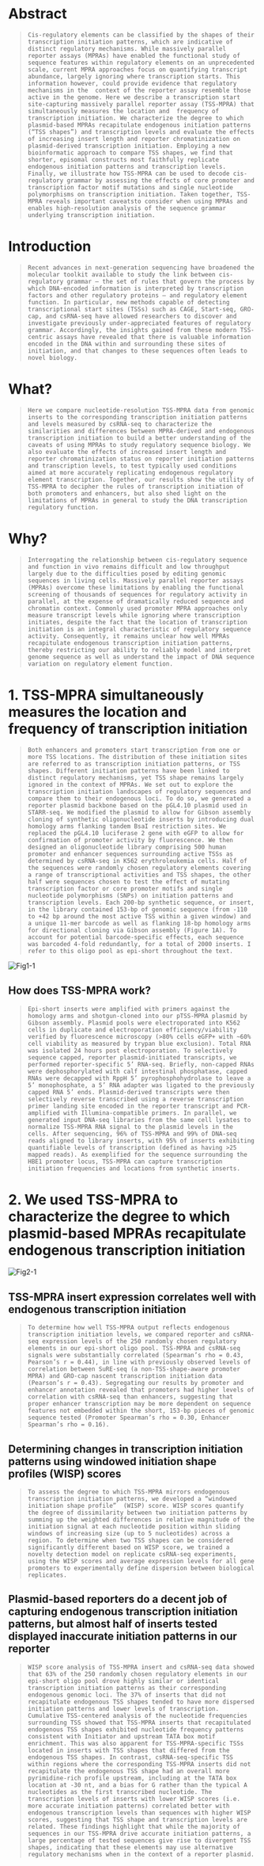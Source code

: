 # Abstract

> ```Cis-regulatory elements can be classified by the shapes of their transcription initiation patterns, which are indicative of distinct regulatory mechanisms. While massively parallel reporter assays (MPRAs) have enabled the functional study of sequence features within regulatory elements on an unprecedented  scale, current MPRA approaches focus on quantifying transcript abundance, largely ignoring where transcription starts. This information however, could provide evidence that regulatory mechanisms in the  context of the reporter assay resemble those active in the genome. Here we describe a transcription start site-capturing massively parallel reporter assay (TSS-MPRA) that simultaneously measures the location and  frequency of transcription initiation. We characterize the degree to which plasmid-based MPRAs recapitulate endogenous initiation patterns (“TSS shapes”) and transcription levels and evaluate the effects of increasing insert length and reporter chromatinization on plasmid-derived transcription initiation. Employing a new bioinformatic approach to compare TSS shapes, we find that shorter, episomal constructs most faithfully replicate endogenous initiation patterns and transcription levels. Finally, we illustrate how TSS-MPRA can be used to decode cis-regulatory grammar by assessing the effects of core promoter and transcription factor motif mutations and single nucleotide polymorphisms on transcription initiation. Taken together, TSS-MPRA reveals important caveatsto consider when using MPRAs and enables high-resolution analysis of the sequence grammar underlying transcription initiation.```

# Introduction

> ```Recent advances in next-generation sequencing have broadened the molecular toolkit available to study the link between cis-regulatory grammar — the set of rules that govern the process by which DNA-encoded information is interpreted by transcription factors and other regulatory proteins — and regulatory element function. In particular, new methods capable of detecting transcriptional start sites (TSSs) such as CAGE, Start-seq, GRO-cap, and csRNA-seq have allowed researchers to discover and investigate previously under-appreciated features of regulatory grammar. Accordingly, the insights gained from these modern TSS-centric assays have revealed that there is valuable information encoded in the DNA within and surrounding these sites of initiation, and that changes to these sequences often leads to novel biology.```

# What?

> ```Here we compare nucleotide-resolution TSS-MPRA data from genomic inserts to the corresponding transcription initiation patterns and levels measured by csRNA-seq to characterize the similarities and differences between MPRA-derived and endogenous transcription initiation to build a better understanding of the caveats of using MPRAs to study regulatory sequence biology. We also evaluate the effects of increased insert length and reporter chromatinization status on reporter initiation patterns and transcription levels, to test typically used conditions aimed at more accurately replicating endogenous regulatory element transcription. Together, our results show the utility of TSS-MPRA to decipher the rules of transcription initiation of both promoters and enhancers, but also shed light on the limitations of MPRAs in general to study the DNA transcription regulatory function.```

# Why?

> ```Interrogating the relationship between cis-regulatory sequence and function in vivo remains difficult and low throughput largely due to the difficulties posed by editing genomic sequences in living cells. Massively parallel reporter assays (MPRAs) overcome these limitations by enabling the functional screening of thousands of sequences for regulatory activity in parallel, at the expense of dramatically reduced sequence and chromatin context. Commonly used promoter MPRA approaches only measure transcript levels while ignoring where transcription initiates, despite the fact that the location of transcription initiation is an integral characteristic of regulatory sequence activity. Consequently, it remains unclear how well MPRAs recapitulate endogenous transcription initiation patterns, thereby restricting our ability to reliably model and interpret genome sequence as well as understand the impact of DNA sequence variation on regulatory element function.```

# 1. TSS-MPRA simultaneously measures the location and frequency of transcription initiation

> ```Both enhancers and promoters start transcription from one or more TSS locations. The distribution of these initiation sites are referred to as transcription initiation patterns, or TSS shapes. Different initiation patterns have been linked to distinct regulatory mechanisms, yet TSS shape remains largely ignored in the context of MPRAs. We set out to explore the transcription initiation landscapes of regulatory sequences and compare them to their endogenous loci. To do so, we generated a reporter plasmid backbone based on the pGL4.10 plasmid used in STARR-seq. We modified the plasmid to allow for Gibson assembly cloning of synthetic oligonucleotide inserts by introducing dual homology arms flanking tandem BsaI restriction sites. We replaced the pGL4.10 luciferase 2 gene with eGFP to allow for confirmation of promoter activity by fluorescence. We then designed an oligonucleotide library comprising 500 human promoter and enhancer sequences surrounding active TSSs as determined by csRNA-seq in K562 erythroleukemia cells. Half of the sequences were randomly chosen regulatory elements covering a range of transcriptional activities and TSS shapes, the other half were sequences chosen to test the effect of mutating transcription factor or core promoter motifs and single nucleotide polymorphisms (SNPs) on initiation patterns and transcription levels. Each 200-bp synthetic sequence, or insert, in the library contained 153-bp of genomic sequence (from -110 to +42 bp around the most active TSS within a given window) and a unique 11-mer barcode as well as flanking 18-bp homology arms for directional cloning via Gibson assembly (Figure 1A). To account for potential barcode-specific effects, each sequence was barcoded 4-fold redundantly, for a total of 2000 inserts. I refer to this oligo pool as epi-short throughout the text.```

![Fig1-1](fig1-1.png)

## How does TSS-MPRA work?

> ```Epi-short inserts were amplified with primers against the homology arms and shotgun-cloned into our pTSS-MPRA plasmid by Gibson assembly. Plasmid pools were electroporated into K562 cells in duplicate and electroporation efficiency/viability verified by fluorescence microscopy (>80% cells eGFP+ with ~60% cell viability as measured by trypan blue exclusion). Total RNA was isolated 24 hours post electroporation. To selectively sequence capped, reporter plasmid-initiated transcripts, we performed reporter-specific 5’ RNA-seq. Briefly, non-capped RNAs were dephosphorylated with calf intestinal phosphatase, capped RNAs were decapped with RppH 5’ pyrophosphohydrolase to leave a 5’ monophosphate, a 5’ RNA adapter was ligated to the previously capped RNA 5’ ends. Plasmid-derived transcripts were then selectively reverse transcribed using a reverse transcription primer landing site encoded in the reporter transcript and PCR-amplified with Illumina-compatible primers. In parallel, we generated input DNA-seq libraries from the same cell lysates to normalize TSS-MPRA RNA signal to the plasmid levels in the cells. After sequencing, 96% of TSS-MPRA and 99% of DNA-seq reads aligned to library inserts, with 95% of inserts exhibiting quantifiable levels of transcription (defined as having >25 mapped reads). As exemplified for the sequence surrounding the HBE1 promoter locus, TSS-MPRA can capture transcription initiation frequencies and locations from synthetic inserts.```

# 2. We used TSS-MPRA to characterize the degree to which plasmid-based MPRAs recapitulate endogenous transcription initiation

![Fig2-1](fig2-1.png)

## TSS-MPRA insert expression correlates well with endogenous transcription initiation

> ```To determine how well TSS-MPRA output reflects endogenous transcription initiation levels, we compared reporter and csRNA-seq expression levels of the 250 randomly chosen regulatory elements in our epi-short oligo pool. TSS-MPRA and csRNA-seq signals were substantially correlated (Spearman’s rho = 0.43, Pearson’s r = 0.44), in line with previously observed levels of correlation between SuRE-seq (a non-TSS-shape-aware promoter MPRA) and GRO-cap nascent transcription initiation data (Pearson’s r = 0.43). Segregating our results by promoter and enhancer annotation revealed that promoters had higher levels of correlation with csRNA-seq than enhancers, suggesting that proper enhancer transcription may be more dependent on sequence features not embedded within the short, 153-bp pieces of genomic sequence tested (Promoter Spearman’s rho = 0.30, Enhancer Spearman’s rho = 0.16).```

## Determining changes in transcription initiation patterns using windowed initiation shape profiles (WISP) scores

> ```To assess the degree to which TSS-MPRA mirrors endogenous transcription initiation patterns, we developed a “windowed initiation shape profile”  (WISP) score. WISP scores quantify the degree of dissimilarity between two initiation patterns by summing up the weighted differences in relative magnitude of the initiation signal at each nucleotide position within sliding windows of increasing size (up to 5 nucleotides) across a region. To determine when two TSS shapes can be considered significantly different based on WISP score, we trained a novelty detection model on replicate csRNA-seq experiments, using the WISP scores and average expression levels for all gene promoters to experimentally define dispersion between biological replicates.```

## Plasmid-based reporters do a decent job of capturing endogenous transcription initiation patterns, but almost half of inserts tested displayed inaccurate initiation patterns in our reporter

> ```WISP score analysis of TSS-MPRA insert and csRNA-seq data showed that 63% of the 250 randomly chosen regulatory elements in our epi-short oligo pool drove highly similar or identical transcription initiation patterns as their corresponding endogenous genomic loci. The 37% of inserts that did not recapitulate endogenous TSS shapes tended to have more dispersed initiation patterns and lower levels of transcription. Cumulative TSS-centered analysis of the nucleotide frequencies surrounding TSS showed that TSS-MPRA inserts that recapitulated endogenous TSS shapes exhibited nucleotide frequency patterns consistent with Initiator and upstream TATA box motif enrichment. This was also apparent for TSS-MPRA-specific TSSs located in inserts with TSS shapes that differed from the endogenous TSS shapes. In contrast, csRNA-seq-specific TSS within regions where the corresponding TSS-MPRA inserts did not recapitulate the endogenous TSS shape had an overall more pyrimidine-rich profile upstream, including at the TATA box location at -30 nt, and a bias for G rather than the typical A nucleotides as the first transcribed nucleotide. The transcription levels of inserts with lower WISP scores (i.e. more accurate initiation patterns) correlated better with endogenous transcription levels than sequences with higher WISP scores, suggesting that TSS shape and transcription levels are related. These findings highlight that while the majority of sequences in our TSS-MPRA drive accurate initiation patterns, a large percentage of tested sequences give rise to divergent TSS shapes, indicating that these elements may use alternative regulatory mechanisms when in the context of a reporter plasmid.```
